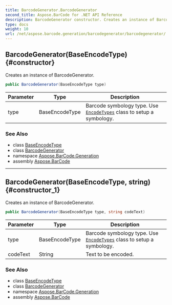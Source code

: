 ```yaml
---
title: BarcodeGenerator.BarcodeGenerator
second_title: Aspose.BarCode for .NET API Reference
description: BarcodeGenerator constructor. Creates an instance of BarcodeGenerator
type: docs
weight: 10
url: /net/aspose.barcode.generation/barcodegenerator/barcodegenerator/
---
```

## BarcodeGenerator(BaseEncodeType) {#constructor}

Creates an instance of BarcodeGenerator.

```csharp
public BarcodeGenerator(BaseEncodeType type)
```

| Parameter | Type | Description |
| --- | --- | --- |
| type | BaseEncodeType | Barcode symbology type. Use [`EncodeTypes`](../../encodetypes/) class to setup a symbology. |

### See Also

* class [BaseEncodeType](../../baseencodetype/)
* class [BarcodeGenerator](../)
* namespace [Aspose.BarCode.Generation](../../../aspose.barcode.generation/)
* assembly [Aspose.BarCode](../../../)

---

## BarcodeGenerator(BaseEncodeType, string) {#constructor_1}

Creates an instance of BarcodeGenerator.

```csharp
public BarcodeGenerator(BaseEncodeType type, string codeText)
```

| Parameter | Type | Description |
| --- | --- | --- |
| type | BaseEncodeType | Barcode symbology type. Use [`EncodeTypes`](../../encodetypes/) class to setup a symbology. |
| codeText | String | Text to be encoded. |

### See Also

* class [BaseEncodeType](../../baseencodetype/)
* class [BarcodeGenerator](../)
* namespace [Aspose.BarCode.Generation](../../../aspose.barcode.generation/)
* assembly [Aspose.BarCode](../../../)


